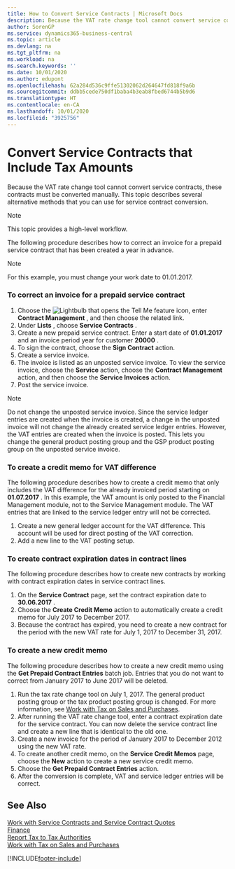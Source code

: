 ```yaml
---
title: How to Convert Service Contracts | Microsoft Docs
description: Because the VAT rate change tool cannot convert service contracts, these contracts must be converted manually. This topic describes several alternative methods that you can use for service contract conversion.
author: SorenGP
ms.service: dynamics365-business-central
ms.topic: article
ms.devlang: na
ms.tgt_pltfrm: na
ms.workload: na
ms.search.keywords: ''
ms.date: 10/01/2020
ms.author: edupont
ms.openlocfilehash: 62a284d536c9ffe51302062d264647fd818f9a6b
ms.sourcegitcommit: ddbb5cede750df1baba4b3eab8fbed6744b5b9d6
ms.translationtype: HT
ms.contentlocale: en-CA
ms.lasthandoff: 10/01/2020
ms.locfileid: "3925756"
---
```

# <a name="convert-service-contracts-that-include-vat-amounts"></a>Convert Service Contracts that Include Tax Amounts
Because the VAT rate change tool cannot convert service contracts, these contracts must be converted manually. This topic describes several alternative methods that you can use for service contract conversion.  

> [!NOTE]  
>  This topic provides a high-level workflow.  

 The following procedure describes how to correct an invoice for a prepaid service contract that has been created a year in advance.  

> [!NOTE]  
>  For this example, you must change your work date to 01.01.2017.  

### <a name="to-correct-an-invoice-for-a-prepaid-service-contract"></a>To correct an invoice for a prepaid service contract  
1. Choose the ![Lightbulb that opens the Tell Me feature](media/ui-search/search_small.png "Tell me what you want to do") icon, enter **Contract Management** , and then choose the related link.  
2. Under **Lists** , choose **Service Contracts** .  
3. Create a new prepaid service contract. Enter a start date of **01.01.2017** and an invoice period year for customer **20000** .  
4. To sign the contract, choose the **Sign Contract** action.  
5. Create a service invoice.
6. The invoice is listed as an unposted service invoice. To view the service invoice, choose the **Service** action, choose the **Contract Management** action, and then choose the **Service Invoices** action.  
7. Post the service invoice.  

> [!NOTE]  
>  Do not change the unposted service invoice. Since the service ledger entries are created when the invoice is created, a change in the unposted invoice will not change the already created service ledger entries. However, the VAT entries are created when the invoice is posted. This lets you change the general product posting group and the GSP product posting group on the unposted service invoice.  

### <a name="to-create-a-credit-memo-for-vat-difference"></a>To create a credit memo for VAT difference  
The following procedure describes how to create a credit memo that only includes the VAT difference for the already invoiced period starting on **01.07.2017** . In this example, the VAT amount is only posted to the Financial Management module, not to the Service Management module. The VAT entries that are linked to the service ledger entry will not be corrected.  

1. Create a new general ledger account for the VAT difference. This account will be used for direct posting of the VAT correction.  
2. Add a new line to the VAT posting setup.  

### <a name="to-create-contract-expiration-dates-in-contract-lines"></a>To create contract expiration dates in contract lines  
The following procedure describes how to create new contracts by working with contract expiration dates in service contract lines.  

1. On the **Service Contract** page, set the contract expiration date to **30.06.2017** .  
2. Choose the **Create Credit Memo** action to automatically create a credit memo for July 2017 to December 2017.  
3. Because the contract has expired, you need to create a new contract for the period with the new VAT rate for July 1, 2017 to December 31, 2017.  

### <a name="to-create-a-new-credit-memo"></a>To create a new credit memo  
The following procedure describes how to create a new credit memo using the **Get Prepaid Contract Entries** batch job. Entries that you do not want to correct from January 2017 to June 2017 will be deleted.  

1. Run the tax rate change tool on July 1, 2017. The general product posting group or the tax product posting group is changed. For more information, see [Work with Tax on Sales and Purchases](finance-work-with-vat.md).  
2. After running the VAT rate change tool, enter a contract expiration date for the service contract. You can now delete the service contract line and create a new line that is identical to the old one.  
3. Create a new invoice for the period of January 2017 to December 2012 using the new VAT rate.  
4. To create another credit memo, on the **Service Credit Memos** page, choose the **New** action to create a new service credit memo.  
5. Choose the **Get Prepaid Contract Entries** action.  
6. After the conversion is complete, VAT and service ledger entries will be correct.  

## <a name="see-also"></a>See Also  
[Work with Service Contracts and Service Contract Quotes](service-how-to-create-service-contracts-and-service-contract-quotes.md)  
[Finance](finance.md)  
[Report Tax to Tax Authorities](finance-how-report-vat.md)  
[Work with Tax on Sales and Purchases](finance-work-with-vat.md)  


[!INCLUDE[footer-include](includes/footer-banner.md)]